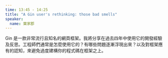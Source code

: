 ```yaml
---
time: 13:45 - 14:25
title: "A Gin user's rethinking: those bad smells"
speaker:
  name: 葉家郡
---
```


Gin 是一款非常流行且知名的網頁框架。我將分享在過去四年中使用它的開發經驗及反思。工程師們通常是怎麼使用它的？有哪些問題逐漸浮現出來？以及對框架應有的認知，來避免過度建構你的程式碼在框架之上。
